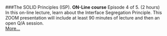 ###The SOLID Principles (ISP).
**ON-Line course** Episode 4 of 5. (2 hours)<br>
In this on-line lecture, learn about the Interface Segregation Principle.  This ZOOM presentation
will include at least 90 minutes of lecture and then an open Q/A session.<br>
[More...](https://www.eventbrite.com/e/solid-principles-5-weeks-2022-tickets-251442600587)